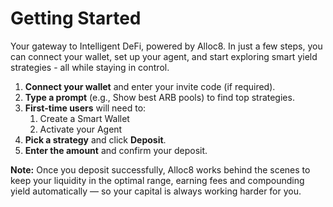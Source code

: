 # Getting Started

Your gateway to Intelligent DeFi, powered by Alloc8. In just a few steps, you can connect your wallet, set up your agent, and start exploring smart yield strategies - all while staying in control.

1. **Connect your wallet** and enter your invite code (if required).
2. **Type a prompt** (e.g., Show best ARB pools) to find top strategies.
3. **First-time users** will need to:
   1. Create a Smart Wallet
   2. Activate your Agent
4. **Pick a strategy** and click **Deposit**.
5. **Enter the amount** and confirm your deposit.



**Note:** Once you deposit successfully, Alloc8 works behind the scenes to keep your liquidity in the optimal range, earning fees and compounding yield automatically — so your capital is always working harder for you.
